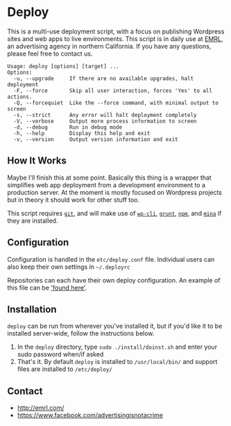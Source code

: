 Deploy
=============
This is a multi-use deployment script, with a focus on publishing Wordpress sites and web apps to live environments. This script is in daily use at [EMRL](http://emrl.com), an advertising agency in northern California. If you have any questions, please feel free to contact us.

```
Usage: deploy [options] [target] ...
Options:
  -u, --upgrade     If there are no available upgrades, halt deployment
  -F, --force       Skip all user interaction, forces 'Yes' to all actions.
  -Q, --forcequiet  Like the --force command, with minimal output to screen
  -s, --strict      Any error will halt deployment completely
  -V, --verbose     Output more process information to screen
  -d, --debug       Run in debug mode
  -h, --help        Display this help and exit
  -v, --version     Output version information and exit
```

How It Works
--------
Maybe I'll finish this at some point. Basically this thing is a wrapper that simplifies web app deployment from a development environment to a production server. At the moment is mostly focused on Wordpress projects but in theory it should work for other stuff too.

This script requires [`git`](https://git-scm.com/), and will make use of [`wp-cli`](http://wp-cli.org/), [`grunt`](http://gruntjs.com/), [`npm`](https://www.npmjs.com/), and  [`mina`](http://nadarei.co/mina/) if they are installed.

Configuration
--------
Configuration is handled in the `etc/deploy.conf` file. Individual users can also keep their own settings in `~/.deployrc`

Repositories can each have their own deploy configuration. An example of this file can be ['found here'](https://github.com/EMRL/deploy/blob/master/etc/deploy.sh).

Installation
--------
`deploy` can be run from wherever you've installed it, but if you'd like it to be installed server-wide, follow the instructions below. 

1. In the `deploy` directory, type `sudo ./install/doinst.sh` and enter your sudo password when/if asked
2. That's it. By default `deploy` is installed to `/usr/local/bin/` and support files are installed to `/etc/deploy/`

Contact
--------
* <http://emrl.com/>
* <https://www.facebook.com/advertisingisnotacrime>